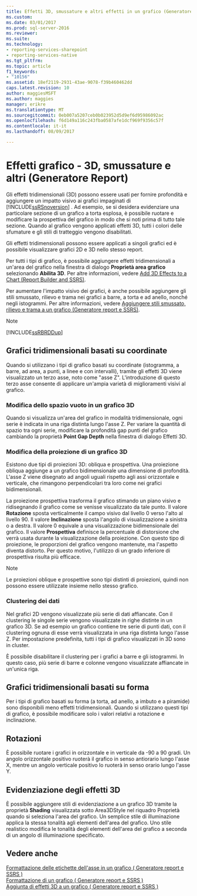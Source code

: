 ```yaml
---
title: Effetti 3D, smussature e altri effetti in un grafico (Generatore Report e SSRS) | Documenti Microsoft
ms.custom: 
ms.date: 03/01/2017
ms.prod: sql-server-2016
ms.reviewer: 
ms.suite: 
ms.technology:
- reporting-services-sharepoint
- reporting-services-native
ms.tgt_pltfrm: 
ms.topic: article
f1_keywords:
- "10156"
ms.assetid: 18ef2119-2931-43ae-9078-f39b460462dd
caps.latest.revision: 10
author: maggiesMSFT
ms.author: maggies
manager: erikre
ms.translationtype: MT
ms.sourcegitcommit: 0eb007a5207ceb0b023952d5d9ef6d95986092ac
ms.openlocfilehash: f6d149a116c243fba0587afe1dcf969f9356c57f
ms.contentlocale: it-it
ms.lasthandoff: 08/09/2017

---
```

# <a name="chart-effects---3d-bevel-and-other-report-builder"></a>Effetti grafico - 3D, smussature e altri (Generatore Report)
  Gli effetti tridimensionali (3D) possono essere usati per fornire profondità e aggiungere un impatto visivo ai grafici impaginati di [!INCLUDE[ssRSnoversion](../../includes/ssrsnoversion-md.md)] . Ad esempio, se si desidera evidenziare una particolare sezione di un grafico a torta esplosa, è possibile ruotare e modificare la prospettiva del grafico in modo che si noti prima di tutto tale sezione. Quando al grafico vengono applicati effetti 3D, tutti i colori delle sfumature e gli stili di tratteggio vengono disabilitati.  
  
 Gli effetti tridimensionali possono essere applicati a singoli grafici ed è possibile visualizzare grafici 2D e 3D nello stesso report.  
  
 Per tutti i tipi di grafico, è possibile aggiungere effetti tridimensionali a un'area del grafico nella finestra di dialogo **Proprietà area grafico** selezionando **Abilita 3D**. Per altre informazioni, vedere [Add 3D Effects to a Chart &#40;Report Builder and SSRS&#41;](../../reporting-services/report-design/chart-effects-add-3d-effects-report-builder.md).  
  
 Per aumentare l'impatto visivo dei grafici, è anche possibile aggiungere gli stili smussato, rilievo e trama nei grafici a barre, a torta e ad anello, nonché negli istogrammi. Per altre informazioni, vedere [Aggiungere stili smussato, rilievo e trama a un grafico &#40;Generatore report e SSRS&#41;](../../reporting-services/report-design/chart-effects-add-bevel-emboss-or-texture-report-builder.md).  
  
> [!NOTE]  
>  [!INCLUDE[ssRBRDDup](../../includes/ssrbrddup-md.md)]  
  
## <a name="coordinate-based-three-dimensional-charts"></a>Grafici tridimensionali basati su coordinate  
 Quando si utilizzano i tipi di grafico basati su coordinate (istogramma, a barre, ad area, a punti, a linee e con intervalli), tramite gli effetti 3D viene visualizzato un terzo asse, noto come "asse Z". L'introduzione di questo terzo asse consente di applicare un'ampia varietà di miglioramenti visivi al grafico.  
  
### <a name="changing-the-white-space-in-a-3d-chart"></a>Modifica dello spazio vuoto in un grafico 3D  
 Quando si visualizza un'area del grafico in modalità tridimensionale, ogni serie è indicata in una riga distinta lungo l'asse Z. Per variare la quantità di spazio tra ogni serie, modificare la profondità gap punti del grafico cambiando la proprietà **Point Gap Depth** nella finestra di dialogo Effetti 3D.  
  
### <a name="changing-the-projection-of-a-3d-chart"></a>Modifica della proiezione di un grafico 3D  
 Esistono due tipi di proiezioni 3D: obliqua e prospettiva. Una proiezione obliqua aggiunge a un grafico bidimensionale una dimensione di profondità. L'asse Z viene disegnato ad angoli uguali rispetto agli assi orizzontale e verticale, che rimangono perpendicolari tra loro come nei grafici bidimensionali.  
  
 La proiezione prospettiva trasforma il grafico stimando un piano visivo e ridisegnando il grafico come se venisse visualizzato da tale punto. Il valore **Rotazione** sposta verticalmente il campo visivo dal livello 0 verso l'alto al livello 90. Il valore **Inclinazione** sposta l'angolo di visualizzazione a sinistra o a destra. Il valore 0 equivale a una visualizzazione bidimensionale del grafico. Il valore **Prospettiva** definisce la percentuale di distorsione che verrà usata durante la visualizzazione della proiezione. Con questo tipo di proiezione, le proporzioni del grafico vengono mantenute, ma l'aspetto diventa distorto. Per questo motivo, l'utilizzo di un grado inferiore di prospettiva risulta più efficace.  
  
> [!NOTE]  
>  Le proiezioni oblique e prospettive sono tipi distinti di proiezioni, quindi non possono essere utilizzate insieme nello stesso grafico.  
  
### <a name="clustering-data"></a>Clustering dei dati  
 Nel grafici 2D vengono visualizzate più serie di dati affiancate. Con il clustering le singole serie vengono visualizzate in righe distinte in un grafico 3D. Se ad esempio un grafico contiene tre serie di punti dati, con il clustering ognuna di esse verrà visualizzata in una riga distinta lungo l'asse Z. Per impostazione predefinita, tutti i tipi di grafico visualizzati in 3D sono in cluster.  
  
 È possibile disabilitare il clustering per i grafici a barre e gli istogrammi. In questo caso, più serie di barre e colonne vengono visualizzate affiancate in un'unica riga.  
  
## <a name="shape-based-three-dimensional-charts"></a>Grafici tridimensionali basati su forma  
 Per i tipi di grafico basati su forma (a torta, ad anello, a imbuto e a piramide) sono disponibili meno effetti tridimensionali. Quando si utilizzano questi tipi di grafico, è possibile modificare solo i valori relativi a rotazione e inclinazione.  
  
## <a name="rotations"></a>Rotazioni  
 È possibile ruotare i grafici in orizzontale e in verticale da -90 a 90 gradi. Un angolo orizzontale positivo ruoterà il grafico in senso antiorario lungo l'asse X, mentre un angolo verticale positivo lo ruoterà in senso orario lungo l'asse Y.  
  
## <a name="highlighting-3d-effects"></a>Evidenziazione degli effetti 3D  
 È possibile aggiungere stili di evidenziazione a un grafico 3D tramite la proprietà **Shading** visualizzata sotto Area3DStyle nel riquadro Proprietà quando si seleziona l'area del grafico. Un semplice stile di illuminazione applica la stessa tonalità agli elementi dell'area del grafico. Uno stile realistico modifica le tonalità degli elementi dell'area del grafico a seconda di un angolo di illuminazione specificato.  
  
## <a name="see-also"></a>Vedere anche  
 [Formattazione delle etichette dell'asse in un grafico &#40; Generatore report e SSRS &#41;](../../reporting-services/report-design/formatting-axis-labels-on-a-chart-report-builder-and-ssrs.md)   
 [Formattazione di un grafico &#40; Generatore report e SSRS &#41;](../../reporting-services/report-design/formatting-a-chart-report-builder-and-ssrs.md)   
 [Aggiunta di effetti 3D a un grafico &#40; Generatore report e SSRS &#41;](../../reporting-services/report-design/chart-effects-add-3d-effects-report-builder.md)  
  
  
